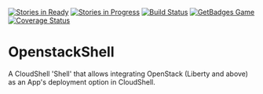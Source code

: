  [![Stories in Ready](https://badge.waffle.io/QualiSystems/Openstack-Shell.svg?label=ready&title=Ready)](http://waffle.io/QualiSystems/Openstack-Shell) [![Stories in Progress](https://badge.waffle.io/QualiSystems/Openstack-Shell.svg?label=in%20progress&title=In%20Progress)](http://waffle.io/QualiSystems/Openstack-Shell) [![Build Status](https://travis-ci.org/QualiSystems/OpenStack-Shell.svg?branch=master)](https://travis-ci.org/QualiSystems/OpenStack-Shell) [![GetBadges Game](https://qualisystems-openstack-shell.getbadges.io/shield/company/qualisystems-openstack-shell)](https://qualisystems-openstack-shell.getbadges.io/?ref=shield-game) [![Coverage Status](https://coveralls.io/repos/github/QualiSystems/OpenStack-Shell/badge.svg?branch=develop)](https://coveralls.io/github/QualiSystems/OpenStack-Shell?branch=develop)

# OpenstackShell
A CloudShell 'Shell' that allows integrating OpenStack (Liberty and above) as an App's deployment option in CloudShell.


